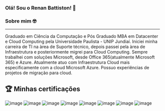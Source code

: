 ### Olá! Sou o Renan Battiston! 👋

### Sobre mim 🤓 
____________________________________________________________________________________________________________________
Graduado em Ciência da Computação e Pós Graduado MBA em Datacenter e Cloud Computing pela Universidade Paulista - 
UNIP Jundiaí. Iniciei minha carreira de TI na àrea de Suporte técnico, depois passei pela àrea de Infraestrutura e posteriormente migrei para Cloud Computing. Sempre trabalhei com soluções Microsoft, desde Office 365(atualmente Microsoft 365) e Azure. Atualmente atuo com Infraestrutura Cloud mais especificamente com a cloud Microsoft Azure. Possuo experiências de projetos de migração para cloud.


## 🏆 Minhas certificações

![image](https://user-images.githubusercontent.com/122320728/213888368-59d7638b-60bf-4e0a-8135-46315faab9fb.png)
![image](https://user-images.githubusercontent.com/122320728/213888387-edf5f952-c846-4aea-a07d-80a29a419442.png)
![image](https://user-images.githubusercontent.com/122320728/213888401-e90ea339-2254-4578-97d2-39e237f51536.png)
![image](https://user-images.githubusercontent.com/122320728/213888409-e8aa3233-e1eb-48c9-ba27-0b419a7459e9.png)
![image](https://user-images.githubusercontent.com/122320728/213888413-3a803b59-3900-4383-913e-9feafa3e1b4f.png)
![image](https://user-images.githubusercontent.com/122320728/213888417-4162207d-0155-4c9d-ac90-de0fae652c25.png)
![image](https://user-images.githubusercontent.com/122320728/213888420-4acb31d0-e78c-48c6-99df-2fd619507d10.png)
![image](https://user-images.githubusercontent.com/122320728/213888425-f182aac7-7bed-4035-aa05-6a2b2cdd847d.png)


<!--
**renanbattiston/renanbattiston** is a ✨ _special_ ✨ repository because its `README.md` (this file) appears on your GitHub profile.

Here are some ideas to get you started:

- 🔭 I’m currently working on ...
- 🌱 I’m currently learning ...
- 👯 I’m looking to collaborate on ...
- 🤔 I’m looking for help with ...
- 💬 Ask me about ...
- 📫 How to reach me: ...
- 😄 Pronouns: ...
- ⚡ Fun fact: ...
-->
